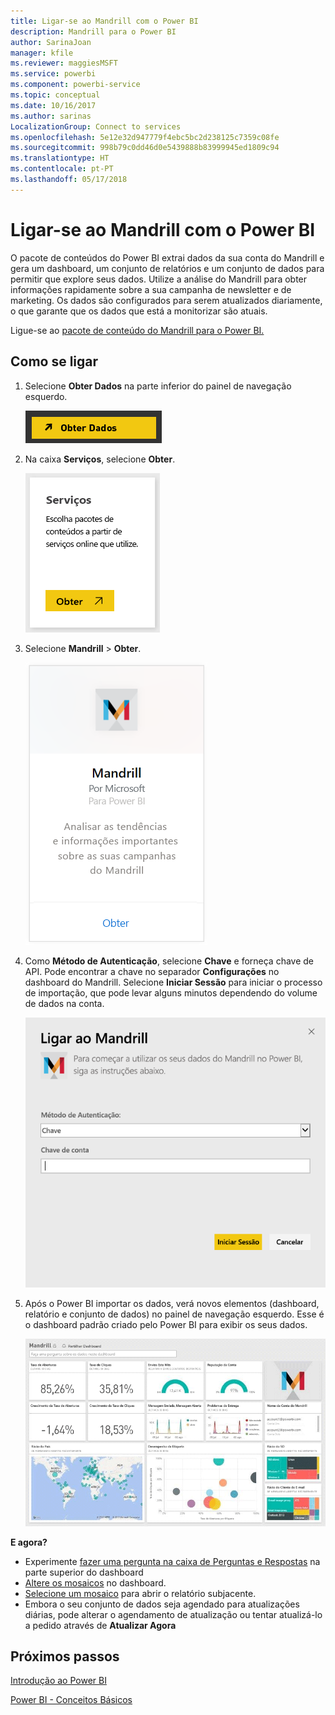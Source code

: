 ```yaml
---
title: Ligar-se ao Mandrill com o Power BI
description: Mandrill para o Power BI
author: SarinaJoan
manager: kfile
ms.reviewer: maggiesMSFT
ms.service: powerbi
ms.component: powerbi-service
ms.topic: conceptual
ms.date: 10/16/2017
ms.author: sarinas
LocalizationGroup: Connect to services
ms.openlocfilehash: 5e12e32d947779f4ebc5bc2d238125c7359c08fe
ms.sourcegitcommit: 998b79c0dd46d0e5439888b83999945ed1809c94
ms.translationtype: HT
ms.contentlocale: pt-PT
ms.lasthandoff: 05/17/2018
---
```

# <a name="connect-to-mandrill-with-power-bi"></a>Ligar-se ao Mandrill com o Power BI
O pacote de conteúdos do Power BI extrai dados da sua conta do Mandrill e gera um dashboard, um conjunto de relatórios e um conjunto de dados para permitir que explore seus dados. Utilize a análise do Mandrill para obter informações rapidamente sobre a sua campanha de newsletter e de marketing. Os dados são configurados para serem atualizados diariamente, o que garante que os dados que está a monitorizar são atuais.

Ligue-se ao [pacote de conteúdo do Mandrill para o Power BI.](http://app.powerbi.com/getdata/services/mandrill)

## <a name="how-to-connect"></a>Como se ligar
1. Selecione **Obter Dados** na parte inferior do painel de navegação esquerdo.
   
    ![](media/service-connect-to-mandrill/getdata.png)
2. Na caixa **Serviços**, selecione **Obter**.
   
    ![](media/service-connect-to-mandrill/services.png)
3. Selecione **Mandrill** > **Obter**.
   
    ![](media/service-connect-to-mandrill/mandrill.png)
4. Como **Método de Autenticação**, selecione **Chave** e forneça chave de API. Pode encontrar a chave no separador **Configurações** no dashboard do Mandrill. Selecione **Iniciar Sessão** para iniciar o processo de importação, que pode levar alguns minutos dependendo do volume de dados na conta.
   
    ![](media/service-connect-to-mandrill/auth.png)
5. Após o Power BI importar os dados, verá novos elementos (dashboard, relatório e conjunto de dados) no painel de navegação esquerdo. Esse é o dashboard padrão criado pelo Power BI para exibir os seus dados.
   
    ![](media/service-connect-to-mandrill/mandrill-dashboard1.jpg)

**E agora?**

* Experimente [fazer uma pergunta na caixa de Perguntas e Respostas](power-bi-q-and-a.md) na parte superior do dashboard
* [Altere os mosaicos](service-dashboard-edit-tile.md) no dashboard.
* [Selecione um mosaico](service-dashboard-tiles.md) para abrir o relatório subjacente.
* Embora o seu conjunto de dados seja agendado para atualizações diárias, pode alterar o agendamento de atualização ou tentar atualizá-lo a pedido através de **Atualizar Agora**

## <a name="next-steps"></a>Próximos passos
[Introdução ao Power BI](service-get-started.md)

[Power BI - Conceitos Básicos](service-basic-concepts.md)

